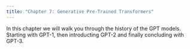 ```yaml
---
title: "Chapter 7: Generative Pre-Trained Transformers"
---
```

In this chapter we will walk you through the history of the GPT models. Starting with GPT-1, then introducting GPT-2 and finally concluding with GPT-3.

